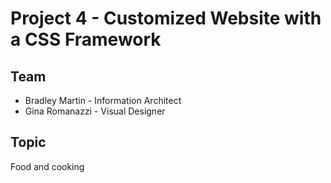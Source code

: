 # Project 4 - Customized Website with a CSS Framework

## Team
* Bradley Martin - Information Architect
* Gina Romanazzi - Visual Designer

## Topic
Food and cooking
